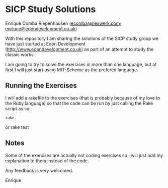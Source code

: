 # SICP Study Solutions #

Enrique Comba Riepenhausen (ecomba@nexwerk.com; enrique@edendevelopment.co.uk)

With this repository I am sharing the solutions of the SICP study group we have just started
at Eden Development (http://www.edendevelopment.co.uk) as part of an attempt to study the
classic works.

I am going to try to solve the exercises in more than one language, but at first I will just
start using MIT-Scheme as the prefered language.

## Running the Exercises ##

I will add a rakefile to the exercises (that is probably because of my love to the Ruby language)
so that the code can be run by just calling the Rake script as so:

    rake

or
    rake test

## Notes ##

Some of the exercises are actually not coding exercises so I will just add my explanation to them
instead of the code.

Any feedback is very welcomed.

Enrique
